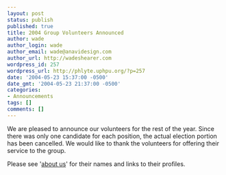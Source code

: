 ```yaml
---
layout: post
status: publish
published: true
title: 2004 Group Volunteers Announced
author: wade
author_login: wade
author_email: wade@anavidesign.com
author_url: http://wadeshearer.com
wordpress_id: 257
wordpress_url: http://phlyte.uphpu.org/?p=257
date: '2004-05-23 15:37:00 -0500'
date_gmt: '2004-05-23 21:37:00 -0500'
categories:
- Announcements
tags: []
comments: []
---
```

<p>We are pleased to announce our volunteers for the rest of the year. Since there was only one candidate for each position, the actual election portion has been cancelled. We would like to thank the volunteers for offering their service to the group.</p>
<p>Please see '<a href="http://www.uphpu.org/staticpages/index.php?page=20040520232950120">about us</a>' for their names and links to their profiles.</p>
